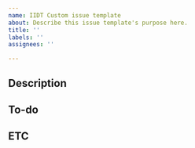 ```yaml
---
name: IIDT Custom issue template
about: Describe this issue template's purpose here.
title: ''
labels: ''
assignees: ''

---
```


## Description

## To-do

## ETC
